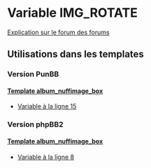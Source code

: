 # Variable IMG_ROTATE
[Explication sur le forum des forums](http://forum.forumactif.com/t294113-listing-des-variables#IMG_ROTATE)
## Utilisations dans les templates
### Version PunBB
#### [Template album_nuffimage_box](punbb/album_nuffimage_box.md)
* [Variable à la ligne 15](../punbb/album_nuffimage_box.tpl#L15)
### Version phpBB2
#### [Template album_nuffimage_box](subsilver/album_nuffimage_box.md)
* [Variable à la ligne 8](../subsilver/album_nuffimage_box.tpl#L8)